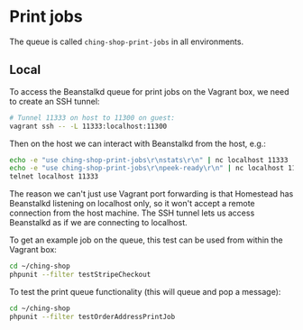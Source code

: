 # Print jobs

The queue is called `ching-shop-print-jobs` in all environments.

## Local

To access the Beanstalkd queue for print jobs on the Vagrant box, we need to
create an SSH tunnel:

```bash
# Tunnel 11333 on host to 11300 on guest:
vagrant ssh -- -L 11333:localhost:11300
```

Then on the host we can interact with Beanstalkd from the host, e.g.:

```bash
echo -e "use ching-shop-print-jobs\r\nstats\r\n" | nc localhost 11333 | grep jobs
echo -e "use ching-shop-print-jobs\r\npeek-ready\r\n" | nc localhost 11333
telnet localhost 11333
```

The reason we can't just use Vagrant port forwarding is that Homestead has
Beanstalkd listening on localhost only, so it won't accept a remote connection
from the host machine. The SSH tunnel lets us access Beanstalkd as if we are
connecting to localhost.

To get an example job on the queue, this test can be used from within the
Vagrant box:

```bash
cd ~/ching-shop
phpunit --filter testStripeCheckout
```

To test the print queue functionality (this will queue and pop a message):

```bash
cd ~/ching-shop
phpunit --filter testOrderAddressPrintJob
```

